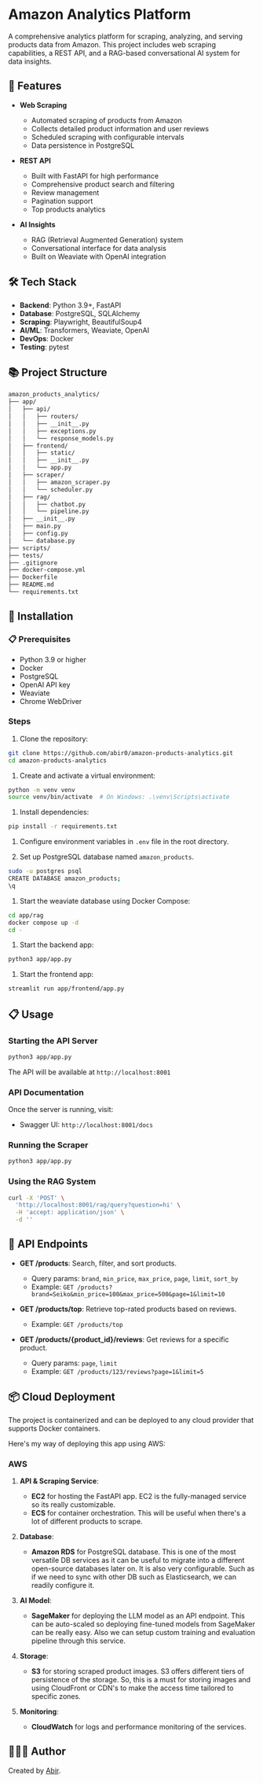 # Amazon Analytics Platform

A comprehensive analytics platform for scraping, analyzing, and serving products data from Amazon. This project includes web scraping capabilities, a REST API, and a RAG-based conversational AI system for data insights.


## 🚀 Features

- **Web Scraping**
  - Automated scraping of products from Amazon
  - Collects detailed product information and user reviews
  - Scheduled scraping with configurable intervals
  - Data persistence in PostgreSQL

- **REST API**
  - Built with FastAPI for high performance
  - Comprehensive product search and filtering
  - Review management
  - Pagination support
  - Top products analytics

- **AI Insights**
  - RAG (Retrieval Augmented Generation) system
  - Conversational interface for data analysis
  - Built on Weaviate with OpenAI integration


## 🛠️ Tech Stack

- **Backend**: Python 3.9+, FastAPI
- **Database**: PostgreSQL, SQLAlchemy
- **Scraping**: Playwright, BeautifulSoup4
- **AI/ML**: Transformers, Weaviate, OpenAI
- **DevOps**: Docker
- **Testing**: pytest


## 📚 Project Structure

```bash
amazon_products_analytics/
├── app/
│   ├── api/
│   │   ├── routers/
│   │   ├── __init__.py
│   │   ├── exceptions.py
│   │   └── response_models.py
│   ├── frontend/
│   │   ├── static/
│   │   ├── __init__.py
│   │   └── app.py
│   ├── scraper/
│   │   ├── amazon_scraper.py
│   │   └── scheduler.py
│   ├── rag/
│   │   ├── chatbot.py
│   │   └── pipeline.py
│   ├── __init__.py
│   ├── main.py
│   ├── config.py
│   └── database.py
├── scripts/
├── tests/
├── .gitignore
├── docker-compose.yml
├── Dockerfile
├── README.md
└── requirements.txt
```


## 🔧 Installation

### 📋 Prerequisites

- Python 3.9 or higher
- Docker
- PostgreSQL
- OpenAI API key
- Weaviate
- Chrome WebDriver

### Steps

1. Clone the repository:
```bash
git clone https://github.com/abir0/amazon-products-analytics.git
cd amazon-products-analytics
```

1. Create and activate a virtual environment:
```bash
python -m venv venv
source venv/bin/activate  # On Windows: .\venv\Scripts\activate
```

1. Install dependencies:
```bash
pip install -r requirements.txt
```

1. Configure environment variables in `.env` file in the root directory.

1. Set up PostgreSQL database named `amazon_products`.
```bash
sudo -u postgres psql
CREATE DATABASE amazon_products;
\q
```

1. Start the weaviate database using Docker Compose:
```bash
cd app/rag
docker compose up -d
cd -
```

1. Start the backend app:
```bash
python3 app/app.py
```

1. Start the frontend app:
```bash
streamlit run app/frontend/app.py
```


## 📋 Usage

### Starting the API Server

```bash
python3 app/app.py
```

The API will be available at `http://localhost:8001`

### API Documentation

Once the server is running, visit:
- Swagger UI: `http://localhost:8001/docs`

### Running the Scraper

```bash
python3 app/app.py
```

### Using the RAG System

```bash
curl -X 'POST' \
  'http://localhost:8001/rag/query?question=hi' \
  -H 'accept: application/json' \
  -d ''
```

## 🔌 API Endpoints

- **GET /products**: Search, filter, and sort products.
  - Query params: `brand`, `min_price`, `max_price`, `page`, `limit`, `sort_by`
  - Example: `GET /products?brand=Seiko&min_price=100&max_price=500&page=1&limit=10`

- **GET /products/top**: Retrieve top-rated products based on reviews.
  - Example: `GET /products/top`

- **GET /products/{product_id}/reviews**: Get reviews for a specific product.
  - Query params: `page`, `limit`
  - Example: `GET /products/123/reviews?page=1&limit=5`


## 📦 Cloud Deployment

The project is containerized and can be deployed to any cloud provider that supports Docker containers.

Here's my way of deploying this app using AWS:

### AWS

1. **API & Scraping Service**: 
   - **EC2** for hosting the FastAPI app. EC2 is the fully-managed service so its really customizable.
   - **ECS** for container orchestration. This will be useful when there's a lot of different products to scrape.

2. **Database**: 
   - **Amazon RDS** for PostgreSQL database. This is one of the most versatile DB services as it can be useful to migrate into a different open-source databases later on. It is also very configurable. Such as if we need to sync with other DB such as Elasticsearch, we can readily configure it.

3. **AI Model**:
   - **SageMaker** for deploying the LLM model as an API endpoint. This can be auto-scaled so deploying fine-tuned models from SageMaker can be really easy. Also we can setup custom training and evaluation pipeline through this service.

4. **Storage**: 
   - **S3** for storing scraped product images. S3 offers different tiers of persistence of the storage. So, this is a must for storing images and using CloudFront or CDN's to make the access time tailored to specific zones.

5. **Monitoring**:
   - **CloudWatch** for logs and performance monitoring of the services.


## 👨🏻‍💻 Author

Created by [Abir](https://www.linkedin.com/in/abir0/).

